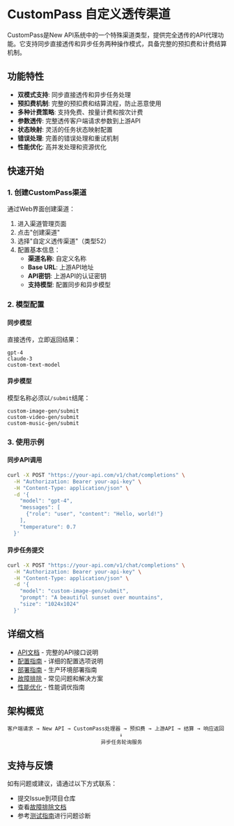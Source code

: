 # CustomPass 自定义透传渠道

CustomPass是New API系统中的一个特殊渠道类型，提供完全透传的API代理功能。它支持同步直接透传和异步任务两种操作模式，具备完整的预扣费和计费结算机制。

## 功能特性

- **双模式支持**: 同步直接透传和异步任务处理
- **预扣费机制**: 完整的预扣费和结算流程，防止恶意使用
- **多种计费策略**: 支持免费、按量计费和按次计费
- **参数透传**: 完整透传客户端请求参数到上游API
- **状态映射**: 灵活的任务状态映射配置
- **错误处理**: 完善的错误处理和重试机制
- **性能优化**: 高并发处理和资源优化

## 快速开始

### 1. 创建CustomPass渠道

通过Web界面创建渠道：

1. 进入渠道管理页面
2. 点击"创建渠道"
3. 选择"自定义透传渠道"（类型52）
4. 配置基本信息：
   - **渠道名称**: 自定义名称
   - **Base URL**: 上游API地址
   - **API密钥**: 上游API的认证密钥
   - **支持模型**: 配置同步和异步模型

### 2. 模型配置

#### 同步模型
直接透传，立即返回结果：
```
gpt-4
claude-3
custom-text-model
```

#### 异步模型
模型名称必须以`/submit`结尾：
```
custom-image-gen/submit
custom-video-gen/submit
custom-music-gen/submit
```

### 3. 使用示例

#### 同步API调用

```bash
curl -X POST "https://your-api.com/v1/chat/completions" \
  -H "Authorization: Bearer your-api-key" \
  -H "Content-Type: application/json" \
  -d '{
    "model": "gpt-4",
    "messages": [
      {"role": "user", "content": "Hello, world!"}
    ],
    "temperature": 0.7
  }'
```

#### 异步任务提交

```bash
curl -X POST "https://your-api.com/v1/chat/completions" \
  -H "Authorization: Bearer your-api-key" \
  -H "Content-Type: application/json" \
  -d '{
    "model": "custom-image-gen/submit",
    "prompt": "A beautiful sunset over mountains",
    "size": "1024x1024"
  }'
```

## 详细文档

- [API文档](./API.md) - 完整的API接口说明
- [配置指南](./CONFIGURATION.md) - 详细的配置选项说明
- [部署指南](./DEPLOYMENT.md) - 生产环境部署指南
- [故障排除](./TROUBLESHOOTING.md) - 常见问题和解决方案
- [性能优化](../test/PERFORMANCE_OPTIMIZATION.md) - 性能调优指南

## 架构概览

```
客户端请求 → New API → CustomPass处理器 → 预扣费 → 上游API → 结算 → 响应返回
                                    ↓
                              异步任务轮询服务
```

## 支持与反馈

如有问题或建议，请通过以下方式联系：

- 提交Issue到项目仓库
- 查看[故障排除文档](./TROUBLESHOOTING.md)
- 参考[测试指南](../test/TESTING.md)进行问题诊断